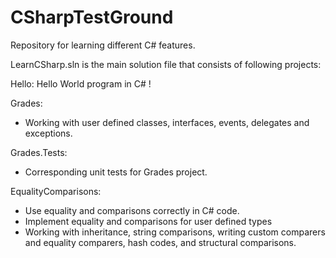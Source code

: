 # CSharpTestGround
Repository for learning different C# features.

LearnCSharp.sln is the main solution file that consists of following projects:

Hello:
Hello World program in C# !

Grades:
- Working with user defined classes, interfaces, events, delegates and exceptions.

Grades.Tests:
- Corresponding unit tests for Grades project.

EqualityComparisons:
- Use equality and comparisons correctly in C# code.
- Implement equality and comparisons for user defined types
- Working with inheritance, string comparisons, writing custom comparers and equality comparers, hash codes, and structural comparisons.